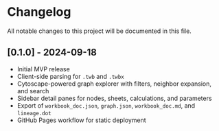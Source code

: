 # Changelog

All notable changes to this project will be documented in this file.

## [0.1.0] - 2024-09-18

- Initial MVP release
- Client-side parsing for `.twb` and `.twbx`
- Cytoscape-powered graph explorer with filters, neighbor expansion, and search
- Sidebar detail panes for nodes, sheets, calculations, and parameters
- Export of `workbook_doc.json`, `graph.json`, `workbook_doc.md`, and `lineage.dot`
- GitHub Pages workflow for static deployment
